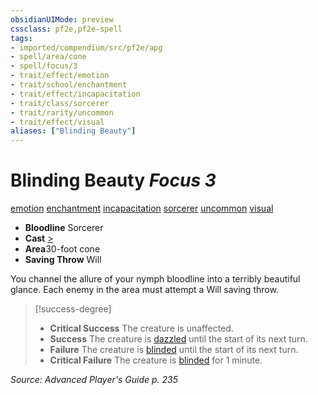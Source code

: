 ```yaml
---
obsidianUIMode: preview
cssclass: pf2e,pf2e-spell
tags:
- imported/compendium/src/pf2e/apg
- spell/area/cone
- spell/focus/3
- trait/effect/emotion
- trait/school/enchantment
- trait/effect/incapacitation
- trait/class/sorcerer
- trait/rarity/uncommon
- trait/effect/visual
aliases: ["Blinding Beauty"]
---
```

# Blinding Beauty *Focus 3*   
[emotion](emotion.md)  [enchantment](enchantment.md)  [incapacitation](incapacitation.md)  [sorcerer](rules/traits/sorcerer.md)  [uncommon](uncommon.md)  [visual](visual.md)  

- **Bloodline** Sorcerer
- **Cast** [>](chapter-9-playing-the-game.md#Actions "Single Action") 
- **Area**30-foot cone
- **Saving Throw** Will

You channel the allure of your nymph bloodline into a terribly beautiful glance. Each enemy in the area must attempt a Will saving throw.

> [!success-degree] 
> - **Critical Success** The creature is unaffected.
> - **Success** The creature is [dazzled](conditions.md#Dazzled) until the start of its next turn.
> - **Failure** The creature is [blinded](conditions.md#Blinded) until the start of its next turn.
> - **Critical Failure** The creature is [blinded](conditions.md#Blinded) for 1 minute.

*Source: Advanced Player's Guide p. 235*